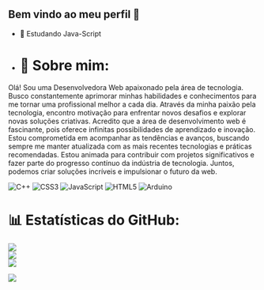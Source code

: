 ## Bem vindo ao meu perfil 👋

- 🌱 Estudando Java-Script

- # 💫 Sobre mim:
Olá! Sou uma Desenvolvedora Web apaixonado pela área de tecnologia. Busco constantemente aprimorar minhas habilidades e conhecimentos para me tornar uma profissional melhor a cada dia. Através da minha paixão pela tecnologia, encontro motivação para enfrentar novos desafios e explorar novas soluções criativas. Acredito que a área de desenvolvimento web é fascinante, pois oferece infinitas possibilidades de aprendizado e inovação. Estou comprometida em acompanhar as tendências e avanços, buscando sempre me manter atualizada com as mais recentes tecnologias e práticas recomendadas. Estou animada para contribuir com projetos significativos e fazer parte do progresso contínuo da indústria de tecnologia. Juntos, podemos criar soluções incríveis e impulsionar o futuro da web.

![C++](https://img.shields.io/badge/c++-%2300599C.svg?style=for-the-badge&logo=c%2B%2B&logoColor=white) ![CSS3](https://img.shields.io/badge/css3-%231572B6.svg?style=for-the-badge&logo=css3&logoColor=white) ![JavaScript](https://img.shields.io/badge/javascript-%23323330.svg?style=for-the-badge&logo=javascript&logoColor=%23F7DF1E) ![HTML5](https://img.shields.io/badge/html5-%23E34F26.svg?style=for-the-badge&logo=html5&logoColor=white) ![Arduino](https://img.shields.io/badge/-Arduino-00979D?style=for-the-badge&logo=Arduino&logoColor=white)

# 📊 Estatísticas do GitHub:
![](https://github-readme-stats.vercel.app/api?username=leticia-amorim-barbosa&theme=radical&hide_border=false&include_all_commits=false&count_private=false)<br/>
![](https://github-readme-streak-stats.herokuapp.com/?user=leticia-amorim-barbosa&theme=radical&hide_border=false)<br/>
![](https://github-readme-stats.vercel.app/api/top-langs/?username=leticia-amorim-barbosa&theme=radical&hide_border=false&include_all_commits=false&count_private=false&layout=compact)

![](https://quotes-github-readme.vercel.app/api?type=horizontal&theme=radical)
